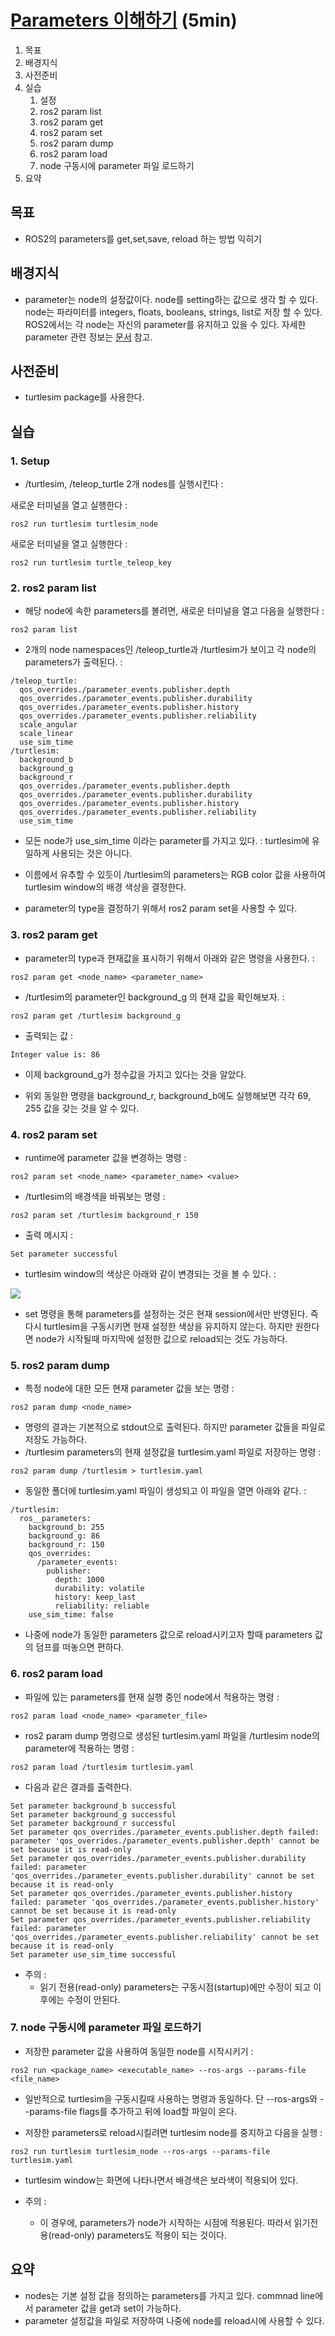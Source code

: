 # [Parameters 이해하기](https://docs.ros.org/en/humble/Tutorials/Beginner-CLI-Tools/Understanding-ROS2-Parameters/Understanding-ROS2-Parameters.html) (5min)
1. 목표
2. 배경지식
3. 사전준비
4. 실습
   1. 설정
   2. ros2 param list
   3. ros2 param get
   4. ros2 param set
   5. ros2 param dump
   6. ros2 param load
   7. node 구동시에 parameter 파일 로드하기
5. 요약

## 목표
* ROS2의 parameters를 get,set,save, reload 하는 방법  익히기 
## 배경지식
* parameter는 node의 설정값이다. node를 setting하는 값으로 생각 할 수 있다. node는 파라미터를 integers, floats, booleans, strings, list로 저장 할 수 있다. ROS2에서는 각 node는 자신의 parameter를 유지하고 있을 수 있다. 자세한 parameter 관련 정보는 [문서](https://docs.ros.org/en/humble/Concepts/About-ROS-2-Parameters.html) 참고.

## 사전준비
* turtlesim package를 사용한다.

## 실습

### 1. Setup
* /turtlesim, /teleop_turtle 2개 nodes를 실행시킨다 :

새로운 터미널을 열고 실행한다 : 
```
ros2 run turtlesim turtlesim_node
```

새로운 터미널을 열고 실행한다 : 
```
ros2 run turtlesim turtle_teleop_key
```

### 2. ros2 param list

* 해당 node에 속한 parameters를 볼려면, 새로운 터미널을 열고 다음을 실행한다  :

```
ros2 param list
```

* 2개의 node namespaces인 /teleop_turtle과 /turtlesim가 보이고 각 node의 parameters가 출력된다. : 

```
/teleop_turtle:
  qos_overrides./parameter_events.publisher.depth
  qos_overrides./parameter_events.publisher.durability
  qos_overrides./parameter_events.publisher.history
  qos_overrides./parameter_events.publisher.reliability
  scale_angular
  scale_linear
  use_sim_time
/turtlesim:
  background_b
  background_g
  background_r
  qos_overrides./parameter_events.publisher.depth
  qos_overrides./parameter_events.publisher.durability
  qos_overrides./parameter_events.publisher.history
  qos_overrides./parameter_events.publisher.reliability
  use_sim_time
```

* 모든 node가 use_sim_time 이라는 parameter를 가지고 있다. : turtlesim에 유일하게 사용되는 것은 아니다.
* 이름에서 유추할 수 있듯이 /turtlesim의 parameters는 RGB color 값을 사용하여 turtlesim window의 배경 색상을 결정한다. 

* parameter의 type을 결정하기 위해서 ros2 param set을 사용할 수 있다.

### 3. ros2 param get

* parameter의 type과 현재값을 표시하기 위해서 아래와 같은 명령을 사용한다. : 
```
ros2 param get <node_name> <parameter_name>
```

* /turtlesim의 parameter인 background_g 의 현재 값을 확인해보자. :
```
ros2 param get /turtlesim background_g
```

* 출력되는 값  :
```
Integer value is: 86
```

* 이제 background_g가 정수값을 가지고 있다는 것을 알았다.

* 위외 동일한 명령을 background_r, background_b에도 실행해보면 각각  69, 255 값을 갖는 것을 알 수 있다.

### 4. ros2 param set

* runtime에 parameter 값을 변경하는 명령 : 
```
ros2 param set <node_name> <parameter_name> <value>
```

* /turtlesim의 배경색을 바꿔보는 명령 :
```
ros2 param set /turtlesim background_r 150
```

* 출력 메시지 : 
```
Set parameter successful
```

* turtlesim window의 색상은 아래와 같이 변경되는 것을 볼 수 있다. :

![](https://docs.ros.org/en/humble/_images/set.png)

* set 명령을 통해 parameters를 설정하는 것은 현재 session에서만 반영된다. 즉 다시 turtlesim을 구동시키면 현재 설정한 색상을 유지하지 않는다. 하지만 원한다면 node가 시작될때 마지막에 설정한 값으로 reload되는 것도 가능하다.

### 5. ros2 param dump
* 특정 node에 대한 모든 현재 parameter 값을 보는 명령 :
```
ros2 param dump <node_name>
```

* 명령의 결과는 기본적으로 stdout으로 출력된다. 하지만 parameter 값들을 파일로 저장도 가능하다.
* /turtlesim parameters의 현재 설정값을 turtlesim.yaml 파일로 저장하는 명령 :
```
ros2 param dump /turtlesim > turtlesim.yaml
```

* 동일한 폴더에 turtlesim.yaml 파일이 생성되고 이 파일을 열면 아래와 같다. :
```
/turtlesim:
  ros__parameters:
    background_b: 255
    background_g: 86
    background_r: 150
    qos_overrides:
      /parameter_events:
        publisher:
          depth: 1000
          durability: volatile
          history: keep_last
          reliability: reliable
    use_sim_time: false
```
 * 나중에 node가 동일한 parameters 값으로 reload시키고자 할때 parameters 값의 덤프를 떠놓으면 편하다.

### 6. ros2 param load

* 파일에 있는 parameters를 현재 실행 중인 node에서 적용하는 명령 :
```
ros2 param load <node_name> <parameter_file>
```

* ros2 param dump 명령으로 생성된 turtlesim.yaml 파일을 /turtlesim node의 parameter에 적용하는 명령 :
```
ros2 param load /turtlesim turtlesim.yaml
```

* 다음과 같은 결과를 출력한다.
```
Set parameter background_b successful
Set parameter background_g successful
Set parameter background_r successful
Set parameter qos_overrides./parameter_events.publisher.depth failed: parameter 'qos_overrides./parameter_events.publisher.depth' cannot be set because it is read-only
Set parameter qos_overrides./parameter_events.publisher.durability failed: parameter 'qos_overrides./parameter_events.publisher.durability' cannot be set because it is read-only
Set parameter qos_overrides./parameter_events.publisher.history failed: parameter 'qos_overrides./parameter_events.publisher.history' cannot be set because it is read-only
Set parameter qos_overrides./parameter_events.publisher.reliability failed: parameter 'qos_overrides./parameter_events.publisher.reliability' cannot be set because it is read-only
Set parameter use_sim_time successful
```

* 주의 : 
  * 읽기 전용(read-only) parameters는 구동시점(startup)에만 수정이 되고 이후에는 수정이 안된다. 

### 7. node 구동시에 parameter 파일 로드하기
* 저장한 parameter 값을 사용하여 동일한 node를 시작시키기 :
```
ros2 run <package_name> <executable_name> --ros-args --params-file <file_name>
```
* 일반적으로 turtlesim을 구동시킬때 사용하는 명령과 동일하다. 단 --ros-args와 --params-file flags를 추가하고 뒤에 load할 파일이 온다.

* 저장한 parameters로 reload시킬려면 turtlesim node를 중지하고 다음을 실행 : 
```
ros2 run turtlesim turtlesim_node --ros-args --params-file turtlesim.yaml
```

* turtlesim window는 화면에 나타나면서 배경색은 보라색이 적용되어 있다.

* 주의 :
  * 이 경우에, parameters가 node가 시작하는 시점에 적용된다. 따라서 읽기전용(read-only) parameters도 적용이 되는 것이다.

## 요약
* nodes는 기본 설정 값을 정의하는 parameters를 가지고 있다. commnad line에서 parameter 값을 get과 set이 가능하다.
* parameter 설정값을 파일로 저장하여 나중에 node를 reload시에 사용할 수 있다.
